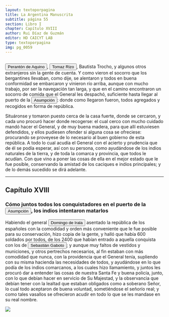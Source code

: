 ```yaml
---
layout: textoporpagina
title: La Argentina Manuscrita
subtitle: página 55
section: Libro I
chapter: Capítulo XVIII
author: Rui Díaz de Guzmán
editor: HD CAICYT LAB
type: textoporpagina
img: pg_0059
---
```

<div class="row">
    <div class="column">
<p><button class="balloon" data-balloon-pos="up" data-balloon-length="large" data-balloon="Refiere a Pedro Antonio de Aquino, florentino. Arribó al Rio de la Plata en la nave de León Pancaldo y Juan Pedro de Vivaldo.">Perantón de Aquino</button>, <button class="balloon" data-balloon-pos="up" data-balloon-length="large" data-balloon="Refiere a Tomás Rizo, florentino. Arribó al Rio de la Plata en la nave de León Pancaldo y Juan Pedro de Vivaldo.">Tomaz Rizo</button>, Bautista Trocho, y algunos otros extranjeros sin la gente de cuenta. Y como vieron el socorro que los bergantines llevaban, como dije, se alentaron y todos en buena conformidad se embarcaron y vinieron río arriba, aunque con mucho trabajo, por ser la navegación tan larga, y que en el camino encontraron un socorro de comida que el General les despachó, suficiente hasta llegar al puerto de la <a href="https://recogito.pelagios.org/document/wzqxhk0h3vpikm/part/1/edit#9b46c61e-0abd-47e1-a996-2bdcc1a198f1" target="_blank"><button class="balloon" data-balloon-pos="up" data-balloon-length="large" data-balloon="Refiere a Asunción del Paraguay.">Asumpción</button></a>: donde como llegaron fueron, todos agregados y recogidos en forma de república.</p> <p>Situáronse y tomaron puesto cerca de la casa fuerte, donde se cercaron, y cada uno procuró hacer donde recogerse: el cual cerco con mucho cuidado mandó hacer el General, y de muy buena madera, para que allí estuviesen defendidos, y ellos pudiesen ofender si alguna cosa se ofreciese: procurando se proveyese de lo necesario al buen gobierno de esta república. A todo lo cual acudía el General con el acierto y prudencia que de él se podía esperar, así con su persona, como ayudándose de los indios naturales de la tierra, y de toda la comarca y provincia, que todos le acudían. Con que vino a poner las cosas de ella en el mejor estado que le fue posible, conservando la amistad de los caciques e indios principales; y de lo demás sucedido se dirá adelante.</p><hr><h2>Capítulo XVIII</h2><h3>Cómo juntos todos los conquistadores en el puerto de la <a href="https://recogito.pelagios.org/document/wzqxhk0h3vpikm/part/1/edit#b747f71c-ab79-4530-8544-08e9947d12cb" target="_blank"><button class="balloon" data-balloon-pos="up" data-balloon-length="large" data-balloon="Refiere a Asunción del Paraguay.">Asumpción</button></a>, los indios intentaron matarlos</h3><p>Habiendo el general <button class="balloon" data-balloon-pos="up" data-balloon-length="large" data-balloon=" Castilla, 1509 - Asunción del Paraguay, 03/10/1556. Conquistador y colonizador español. Ocupó tres veces el cargo de gobernador interino del Río de la Plata y del Paraguay, en los períodos de 1539 a 1542, de 1544 hasta 1548 y por último desde 1549. Carlos V lo nombró como titular en el cargo en 1555, lo sería hasta su fallecimiento.">Domingo de Irala</button> asentado la república de los españoles con la comodidad y orden más conveniente que le fue posible para su conservación, hizo copia de la gente, y halló que había 600 soldados por todos, de los 2400 que habían entrado a aquella conquista con los de <button class="balloon" data-balloon-pos="up" data-balloon-length="large" data-balloon="o Caboto (1477-1557), piloto y explorador de las coronas de España e Inglaterra. El propósito inicial de su expedición de 1526 era repetir la circunnavegación de Magallanes, pero decidió alterar el rumbo de su armada atraído por las noticias recolectadas en la costa brasileña, que indicaban la existencia de una sierra argentífera remontando el río austral. Con sus tripulantes exploraron la región hasta los ataques de los indios y la falta de bastimentos lo obligaron a abandonar la expedición.">Sebastián Gaboto</button>; y aunque muy faltos de vestidos y municiones, y otros pertrechos necesarios, al fin estaban con más comodidad que nunca, con la providencia que el General tenía, supliendo con su misma hacienda las necesidades de todos, y ayudándose en lo que podía de los indios comarcanos, a los cuales hizo llamamiento, y juntos les procuró dar a entender las cosas de nuestra Santa Fe y buena policía, junto, con lo que debían hacer en servicio de Su Majestad, y la observancia que debían tener con la lealtad que estaban obligados como a soberano Señor, lo cual todo aceptaron de buena voluntad, sometiéndose el señorío real; y como tales vasallos se ofrecieron acudir en todo lo que se les mandase en su real nombre.</p></div>

<div class="column">
<a href="{{site.baseurl}}/assets/img/argentina_manuscrita/{{page.img}}.jpg"><img src="{{site.baseurl}}/assets/img/argentina_manuscrita/{{page.img}}.jpg"></a>
</div>
</div>